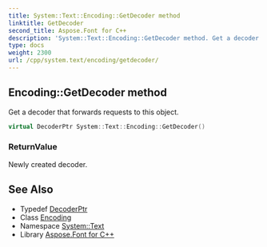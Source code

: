 ```yaml
---
title: System::Text::Encoding::GetDecoder method
linktitle: GetDecoder
second_title: Aspose.Font for C++
description: 'System::Text::Encoding::GetDecoder method. Get a decoder that forwards requests to this object in C++.'
type: docs
weight: 2300
url: /cpp/system.text/encoding/getdecoder/
---
```

## Encoding::GetDecoder method


Get a decoder that forwards requests to this object.

```cpp
virtual DecoderPtr System::Text::Encoding::GetDecoder()
```


### ReturnValue

Newly created decoder.

## See Also

* Typedef [DecoderPtr](../../../system/decoderptr/)
* Class [Encoding](../)
* Namespace [System::Text](../../)
* Library [Aspose.Font for C++](../../../)
